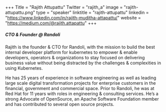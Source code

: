 +++
Title = "Rajith Attupattu"
Twitter = "rajith_a"
image = "rajith-attupattu.png"
type = "speaker"
linktitle = "rajith-attupattu"
linkedin = "https://www.linkedin.com/in/rajith-muditha-attapattu/"
website = "https://medium.com/@rajith.attapattu"
+++

##### CTO & Founder @ Randoli

Rajith is the founder & CTO for Randoli, with the mission to build the best internal developer platform for kubernetes to empower & enable developers, operators & organizations to stay focused on delivering business value without being distracted by the challenges & complexities in using Kubernetes.

He has 25 years of experience in software engineering as well as leading large scale digital transformation projects for enterprise customers in the financial, government and commercial space. Prior to Randoli, he was at Red Hat for 11 years with roles in engineering & consulting services. He’s a strong Advocate of OpenSource, an Apache Software Foundation member and has contributed to several open source projects.